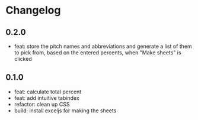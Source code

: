 # Changelog

## 0.2.0
- feat: store the pitch names and abbreviations and generate a list of them
  to pick from, based on the entered percents, when "Make sheets" is clicked

## 0.1.0
- feat: calculate total percent
- feat: add intuitive tabindex
- refactor: clean up CSS
- build: install exceljs for making the sheets
